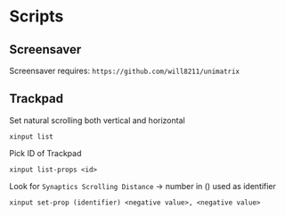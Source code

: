# Scripts

## Screensaver
Screensaver requires:
`https://github.com/will8211/unimatrix`

## Trackpad
Set natural scrolling both vertical and horizontal

```xinput list```

Pick ID of Trackpad

```xinput list-props <id>```

Look for ```Synaptics Scrolling Distance``` -> number in () used as identifier

```xinput set-prop (identifier) <negative value>, <negative value>```
